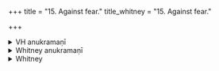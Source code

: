 +++
title = "15. Against fear."
title_whitney = "15. Against fear."

+++

<details><summary>VH anukramaṇī</summary>

अभय प्राप्तिः।  
१-६ ब्रह्मा। प्राणः, आयुः। त्रिपाद्गायत्री।
</details>

<details><summary>Whitney anukramaṇī</summary>

[Brahman.—ṣaḍṛcam. prāṇāpānāyurdevatyam. tripādgāyatram.]
</details>



<details><summary>Whitney</summary>

### Comment
Found also in Pāipp. vi., but in a much fuller form, with thirteen verses, of which our six are, in their order, vss. 1, 4, 3, 7, 12, 13; the others deal with wind and atmosphere, cow and ox, Mitra and Varuṇa, Indra and Indra's might (indriya), hero and heroism, breath and expiration, and death and immortality (amṛtam); after bibher is added in vs. 1 evā me ’pāna mā riṣayā, and, at the end of the hymn, the same, but with riṣa for riṣayā. In Kāuś. (54. 11), the hymn is used, with vi. 41, at the end of the godāna ceremony, on giving food to the boy. It is also counted by the schol. (ib., note) to the āyuṣya gaṇa. The comm. makes no reference to the godāna rite, but declares the use to be simply by one desiring long life (āyuṣkāma).


### Translations
Translated: Weber, xiii. 179; Griffith, i. 59.
</details>
